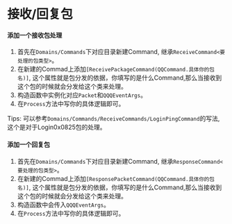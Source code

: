# 接收/回复包

#### 添加一个接收包处理

1. 首先在`Domains/Commands`下对应目录新建Command, 继承`ReceiveCommand<要处理的包类型>`。
2. 在新建的Commad上添加`[ReceivePackageCommand(QQCommand.具体你的包名)]`, 这个属性就是包分发的依据，你填写的是什么Command,那么当接收到这个包的时候就会分发给这个类来处理。
3. 构造函数中实例化对应`Packet`和`QQQEventArgs`。
4. 在`Process`方法中写你的具体逻辑即可。

Tips: 可以参考`Domains/Commands/ReceiveCommands/LoginPingCommand`的写法, 这个是对于Login0x0825包的处理。

#### 添加一个回复包

1. 首先在`Domains/Commands`下对应目录新建Command, 继承`ResponseCommand<要处理的包类型>`。
2. 在新建的Commad上添加`[ResponsePacketCommand(QQCommand.具体你的包名)]`, 这个属性就是包分发的依据，你填写的是什么Command,那么当接收到这个包的时候就会分发给这个类来处理。
3. 构造函数中会传入`QQQEventArgs`。
4. 在`Process`方法中写你的具体逻辑即可。

